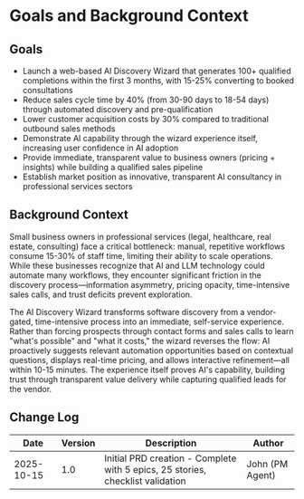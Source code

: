 # Goals and Background Context

## Goals

- Launch a web-based AI Discovery Wizard that generates 100+ qualified completions within the first 3 months, with 15-25% converting to booked consultations
- Reduce sales cycle time by 40% (from 30-90 days to 18-54 days) through automated discovery and pre-qualification
- Lower customer acquisition costs by 30% compared to traditional outbound sales methods
- Demonstrate AI capability through the wizard experience itself, increasing user confidence in AI adoption
- Provide immediate, transparent value to business owners (pricing + insights) while building a qualified sales pipeline
- Establish market position as innovative, transparent AI consultancy in professional services sectors

## Background Context

Small business owners in professional services (legal, healthcare, real estate, consulting) face a critical bottleneck: manual, repetitive workflows consume 15-30% of staff time, limiting their ability to scale operations. While these businesses recognize that AI and LLM technology could automate many workflows, they encounter significant friction in the discovery process—information asymmetry, pricing opacity, time-intensive sales calls, and trust deficits prevent exploration.

The AI Discovery Wizard transforms software discovery from a vendor-gated, time-intensive process into an immediate, self-service experience. Rather than forcing prospects through contact forms and sales calls to learn "what's possible" and "what it costs," the wizard reverses the flow: AI proactively suggests relevant automation opportunities based on contextual questions, displays real-time pricing, and allows interactive refinement—all within 10-15 minutes. The experience itself proves AI's capability, building trust through transparent value delivery while capturing qualified leads for the vendor.

## Change Log

| Date       | Version | Description                                                                    | Author          |
| ---------- | ------- | ------------------------------------------------------------------------------ | --------------- |
| 2025-10-15 | 1.0     | Initial PRD creation - Complete with 5 epics, 25 stories, checklist validation | John (PM Agent) |
